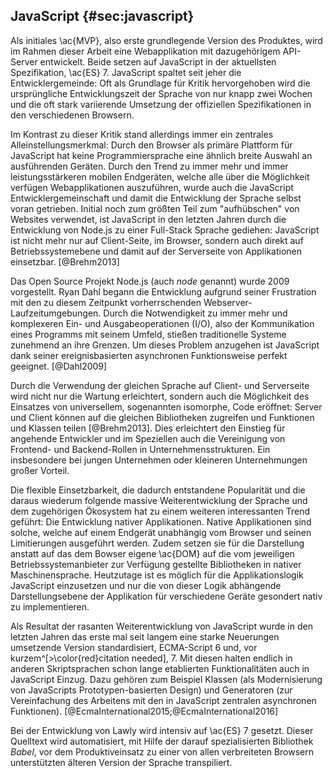 ## JavaScript {#sec:javascript}
Als initiales \ac{MVP}, also erste grundlegende Version des Produktes, wird im Rahmen dieser Arbeit eine Webapplikation mit dazugehörigem API-Server entwickelt. Beide setzen auf JavaScript in der aktuellsten Spezifikation, \ac{ES} 7. JavaScript spaltet seit jeher die Entwicklergemeinde: Oft als Grundlage für Kritik hervorgehoben wird die ursprüngliche Entwicklungszeit der Sprache von nur knapp zwei Wochen und die oft stark variierende Umsetzung der offiziellen Spezifikationen in den verschiedenen Browsern.

Im Kontrast zu dieser Kritik stand allerdings immer ein zentrales Alleinstellungsmerkmal: Durch den Browser als primäre Plattform für JavaScript hat keine Programmiersprache eine ähnlich breite Auswahl an ausführenden Geräten. Durch den Trend zu immer mehr und immer leistungsstärkeren mobilen Endgeräten, welche alle über die Möglichkeit verfügen Webapplikationen auszuführen, wurde auch die JavaScript Entwicklergemeinschaft und damit die Entwicklung der Sprache selbst voran getrieben. Initial noch zum größten Teil zum "aufhübschen" von Websites verwendet, ist JavaScript in den letzten Jahren durch die Entwicklung von Node.js zu einer Full-Stack Sprache gediehen: JavaScript ist nicht mehr nur auf Client-Seite, im Browser, sondern auch direkt auf Betriebssystemebene und damit auf der Serverseite von Applikationen einsetzbar. [@Brehm2013]

Das Open Source Projekt Node.js (auch *node* genannt) wurde 2009 vorgestellt. Ryan Dahl begann die Entwicklung aufgrund seiner Frustration mit den zu diesem Zeitpunkt vorherrschenden Webserver-Laufzeitumgebungen. Durch die Notwendigkeit zu immer mehr und komplexeren Ein- und Ausgabeoperationen (I/O), also der Kommunikation eines Programms mit seinem Umfeld, stießen traditionelle Systeme zunehmend an ihre Grenzen. Um dieses Problem anzugehen ist JavaScript dank seiner ereignisbasierten asynchronen Funktionsweise perfekt geeignet. [@Dahl2009]

Durch die Verwendung der gleichen Sprache auf Client- und Serverseite wird nicht nur die Wartung erleichtert, sondern auch die Möglichkeit des Einsatzes von universellem, sogenannten isomorphe, Code eröffnet: Server und Client können auf die gleichen Bibliotheken zugreifen und Funktionen und Klassen teilen [@Brehm2013]. Dies erleichtert den Einstieg für angehende Entwickler und im Speziellen auch die Vereinigung von Frontend- und Backend-Rollen in Unternehmensstrukturen. Ein insbesondere bei jungen Unternehmen oder kleineren Unternehmungen großer Vorteil.

Die flexible Einsetzbarkeit, die dadurch entstandene Popularität und die daraus wiederum folgende massive Weiterentwicklung der Sprache und dem zugehörigen Ökosystem hat zu einem weiteren interessanten Trend geführt: Die Entwicklung nativer Applikationen. Native Applikationen sind solche, welche auf einem Endgerät unabhängig vom Browser und seinen Limitierungen ausgeführt werden. Zudem setzen sie für die Darstellung anstatt auf das dem Bowser eigene \ac{DOM} auf die vom jeweiligen Betriebssystemanbieter zur Verfügung gestellte Bibliotheken in nativer Maschinensprache. Heutzutage ist es möglich für die Applikationslogik JavaScript einzusetzen und nur die von dieser Logik abhängende Darstellungsebene der Applikation für verschiedene Geräte gesondert nativ zu implementieren.

Als Resultat der rasanten Weiterentwicklung von JavaScript wurde in den letzten Jahren das erste mal seit langem eine starke Neuerungen umsetzende Version standardisiert, ECMA-Script 6 und, vor kurzem^[>\color{red}citation needed], 7. Mit diesen halten endlich in anderen Skriptsprachen schon lange etablierten Funktionalitäten auch in JavaScript Einzug. Dazu gehören zum Beispiel Klassen (als Modernisierung von JavaScripts Prototypen-basierten Design) und Generatoren (zur Vereinfachung des Arbeitens mit den in JavaScript zentralen asynchronen Funktionen). [@EcmaInternational2015;@EcmaInternational2016]

Bei der Entwicklung von Lawly wird intensiv auf \ac{ES} 7 gesetzt. Dieser Quelltext wird automatisiert, mit Hilfe der darauf spezialisierten Bibliothek *Babel*, vor dem Produktiveinsatz zu einer von allen verbreiteten Browsern unterstützten älteren Version der Sprache transpiliert.
